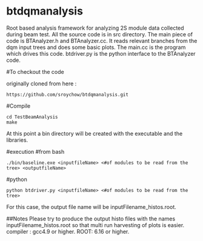 # btdqmanalysis

Root based analysis framework for analyzing 2S module data collected during beam test. All the 
source code is in src directory. The main piece of code is BTAnalyzer.h and BTAnalyzer.cc. It 
reads relevant branches from the dqm input trees and does some basic plots. The main.cc is the 
program which drives this code. btdriver.py is the  python interface to the BTAnalyzer code.


#To checkout the code

originally cloned from here :  
```
https://github.com/sroychow/btdqmanalysis.git 
```

#Compile

```
cd TestBeamAnalysis
make
```

At this point a bin directory will be created with the executable and the libraries.

#execution 
#from bash
```
./bin/baseline.exe <inputfileName> <#of modules to be read from the tree> <outputfileName>
```
#python 
```
python btdriver.py <inputfileName> <#of modules to be read from the tree>
```
For this case, the output file name will be inputFilename_histos.root. 

##Notes
Please try to produce the output histo files with the names inputFilename_histos.root so that multi run harvesting of plots is easier.
compiler : gcc4.9 or higher.
ROOT: 6.16 or higher.
